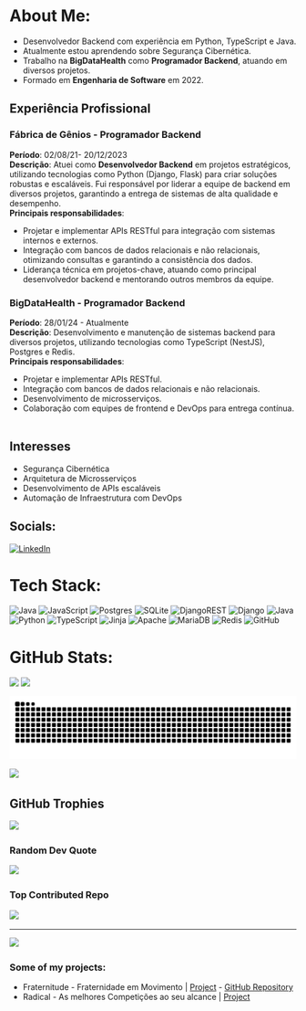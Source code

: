# About Me:
- Desenvolvedor Backend com experiência em Python, TypeScript e Java.<br>
- Atualmente estou aprendendo sobre Segurança Cibernética.<br>
- Trabalho na **BigDataHealth** como **Programador Backend**, atuando em diversos projetos.<br>
- Formado em **Engenharia de Software** em 2022.<br>

## Experiência Profissional<br>
### **Fábrica de Gênios** - Programador Backend<br>
**Período**: 02/08/21- 20/12/2023<br>
**Descrição**: Atuei como **Desenvolvedor Backend** em projetos estratégicos, utilizando tecnologias como Python (Django, Flask) para criar soluções robustas e escaláveis. Fui responsável por liderar a equipe de backend em diversos projetos, garantindo a entrega de sistemas de alta qualidade e desempenho.<br>
**Principais responsabilidades**:<br>  
- Projetar e implementar APIs RESTful para integração com sistemas internos e externos.<br> 
- Integração com bancos de dados relacionais e não relacionais, otimizando consultas e garantindo a consistência dos dados.<br>
- Liderança técnica em projetos-chave, atuando como principal desenvolvedor backend e mentorando outros membros da equipe.<br>

### **BigDataHealth** - Programador Backend<br>
**Período**: 28/01/24 - Atualmente<br>
**Descrição**: Desenvolvimento e manutenção de sistemas backend para diversos projetos, utilizando tecnologias como TypeScript (NestJS), Postgres e Redis.<br>
**Principais responsabilidades**:<br>  
- Projetar e implementar APIs RESTful.<br> 
- Integração com bancos de dados relacionais e não relacionais.<br>
- Desenvolvimento de microsserviços.<br>
- Colaboração com equipes de frontend e DevOps para entrega contínua.<br><br>

## Interesses<br>
- Segurança Cibernética<br>
- Arquitetura de Microsserviços<br>
- Desenvolvimento de APIs escaláveis<br>
- Automação de Infraestrutura com DevOps


## Socials:
[![LinkedIn](https://img.shields.io/badge/LinkedIn-%230077B5.svg?logo=linkedin&logoColor=white)](https://linkedin.com/in/eduardo-henrique-sousa-rocha-da-silva-a29a021b4) 

# Tech Stack:
![Java](https://img.shields.io/badge/java-%23ED8B00.svg?style=for-the-badge&logo=openjdk&logoColor=white) ![JavaScript](https://img.shields.io/badge/javascript-%23323330.svg?style=for-the-badge&logo=javascript&logoColor=%23F7DF1E) ![Postgres](https://img.shields.io/badge/postgres-%23316192.svg?style=for-the-badge&logo=postgresql&logoColor=white) ![SQLite](https://img.shields.io/badge/sqlite-%2307405e.svg?style=for-the-badge&logo=sqlite&logoColor=white) ![DjangoREST](https://img.shields.io/badge/DJANGO-REST-ff1709?style=for-the-badge&logo=django&logoColor=white&color=ff1709&labelColor=gray) ![Django](https://img.shields.io/badge/django-%23092E20.svg?style=for-the-badge&logo=django&logoColor=white) ![Java](https://img.shields.io/badge/java-%23ED8B00.svg?style=for-the-badge&logo=openjdk&logoColor=white) ![Python](https://img.shields.io/badge/python-3670A0?style=for-the-badge&logo=python&logoColor=ffdd54) ![TypeScript](https://img.shields.io/badge/typescript-%23007ACC.svg?style=for-the-badge&logo=typescript&logoColor=white) ![Jinja](https://img.shields.io/badge/jinja-white.svg?style=for-the-badge&logo=jinja&logoColor=black) ![Apache](https://img.shields.io/badge/apache-%23D42029.svg?style=for-the-badge&logo=apache&logoColor=white) ![MariaDB](https://img.shields.io/badge/MariaDB-003545?style=for-the-badge&logo=mariadb&logoColor=white) ![Redis](https://img.shields.io/badge/redis-%23DD0031.svg?style=for-the-badge&logo=redis&logoColor=white) ![GitHub](https://img.shields.io/badge/github-%23121011.svg?style=for-the-badge&logo=github&logoColor=white)
# GitHub Stats:
![](https://github-readme-stats.vercel.app/api?username=eduardoh03&theme=dark&hide_border=false&include_all_commits=false&count_private=false)
![](https://nirzak-streak-stats.vercel.app/?user=eduardoh03&theme=dark&hide_border=false)<br/>

![Snake animation](https://github.com/eduardoh03/eduardoh03/blob/output/github-contribution-grid-snake-dark.svg)<br/>

![](https://github-readme-stats.vercel.app/api/top-langs/?username=eduardoh03&theme=dark&hide_border=false&include_all_commits=false&count_private=false&layout=compact)

## GitHub Trophies
![](https://github-profile-trophy.vercel.app/?username=eduardoh03&theme=radical&no-frame=false&no-bg=true&margin-w=4)

### Random Dev Quote
![](https://quotes-github-readme.vercel.app/api?type=horizontal&theme=radical)

### Top Contributed Repo
![](https://github-contributor-stats.vercel.app/api?username=eduardoh03&limit=5&theme=dark&combine_all_yearly_contributions=true)

---
[![](https://visitcount.itsvg.in/api?id=eduardoh03&icon=0&color=0)](https://visitcount.itsvg.in)


<!-- Proudly created with GPRM ( https://gprm.itsvg.in ) -->
### Some of my projects:    
  
  * Fraternitude - Fraternidade em Movimento | [Project](http://fraternitude.herokuapp.com) - [GitHub Repository](https://github.com/Projeto-ONGS/fraternitude)
  * Radical - As melhores Competições ao seu alcance | [Project](http://radical.hiveble.com)
<!--
**eduardoh03/eduardoh03** is a ✨ _special_ ✨ repository because its `README.md` (this file) appears on your GitHub profile.

Here are some ideas to get you started:

- 🔭 I’m currently working on ...
- 🌱 I’m currently learning ...
- 👯 I’m looking to collaborate on ...
- 🤔 I’m looking for help with ...
- 💬 Ask me about ...
- 📫 How to reach me: ...
- 😄 Pronouns: ...
- ⚡ Fun fact: ...
-->
